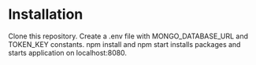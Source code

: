 # Installation
Clone this repository. Create a .env file with MONGO_DATABASE_URL and TOKEN_KEY constants. npm install and npm start installs packages and starts application on localhost:8080.